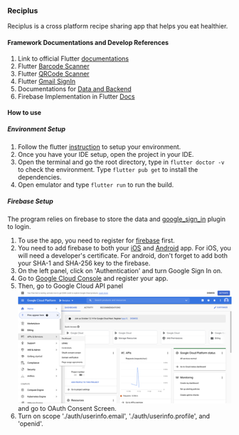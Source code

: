 ### Reciplus
Reciplus is a cross platform recipe sharing app that helps you eat healthier.
#### Framework Documentations and Develop References
1. Link to official Flutter [documentations](https://flutter.dev/docs/get-started/install)
2. Flutter [Barcode Scanner](https://pub.dev/packages/flutter_barcode_scanner)
3. Flutter [QRCode Scanner](https://pub.dev/packages/qr_code_scanner)
4. Flutter [Gmail SignIn](https://pub.dev/packages/google_sign_in)
5. Documentations for [Data and Backend](https://flutter.dev/docs/development/data-and-backend/state-mgmt/intro)
6. Firebase Implementation in Flutter [Docs](https://firebase.google.com/docs/flutter/setup?platform=ios)

#### How to use
##### Environment Setup
1. Follow the flutter [instruction](https://flutter.dev/docs/get-started/install) to setup your environment.
2. Once you have your IDE setup, open the project in your IDE.
3. Open the terminal and go the root directory, type in `flutter doctor -v` to check the environment. Type `flutter pub get` to install the dependencies.
4. Open emulator and type `flutter run` to run the build.

##### Firebase Setup
The program relies on firebase to store the data and [google_sign_in](https://pub.dev/packages/google_sign_in) plugin to login.
1. To use the app, you need to register for [firebase](https://console.firebase.google.com/) first.
2. You need to add firebase to both your [iOS](https://firebase.google.com/docs/ios/setup) and [Android](https://firebase.google.com/docs/android/setup) app. For iOS, you will need a developer's certificate. For android, don't forget to add both your SHA-1 and SHA-256 key to the firebase.
3. On the left panel, click on 'Authentication' and turn Google Sign In on.
4. Go to [Google Cloud Console](https://console.cloud.google.com) and register your app.
5. Then, go to Google Cloud API panel ![Google Cloud API](/assets/readme/google_cloud.png "Google Cloud API") and go to OAuth Consent Screen. 
6. Turn on scope './auth/userinfo.email', './auth/userinfo.profile', and 'openid'.